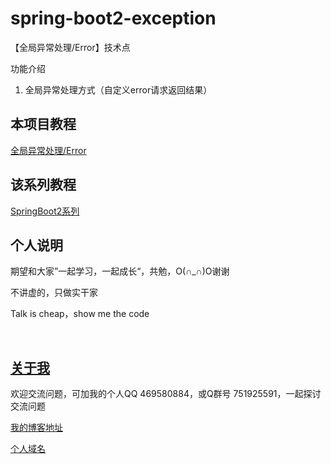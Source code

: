 # spring-boot2-exception

【全局异常处理/Error】技术点

功能介绍

1. 全局异常处理方式（自定义error请求返回结果）

## 本项目教程

[全局异常处理/Error](https://hemin.blog.csdn.net/article/details/99637714)

## 该系列教程

[SpringBoot2系列](https://blog.csdn.net/hemin1003/column/info/40170)

## 个人说明

期望和大家”一起学习，一起成长“，共勉，O(∩_∩)O谢谢

不讲虚的，只做实干家

Talk is cheap，show me the code

<br/>


## [关于我](http://heminit.com/about/)

欢迎交流问题，可加我的个人QQ 469580884，或Q群号 751925591，一起探讨交流问题

[我的博客地址](http://blog.csdn.net/hemin1003)

[个人域名](http://heminit.com)
